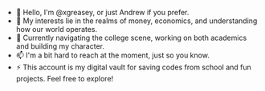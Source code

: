 - 👋 Hello, I'm @xgreasey, or just Andrew if you prefer.
- 👀 My interests lie in the realms of money, economics, and understanding how our world operates.
- 🌱 Currently navigating the college scene, working on both academics and building my character.
- 📫 I'm a bit hard to reach at the moment, just so you know.
- ⚡ This account is my digital vault for saving codes from school and fun projects. Feel free to explore!

